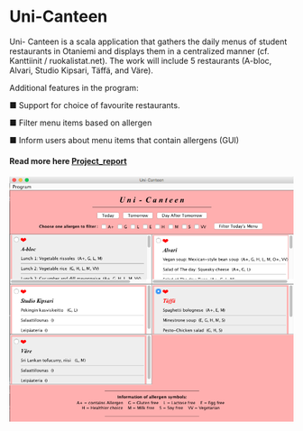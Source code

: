 # Uni-Canteen

Uni- Canteen is a scala application that gathers the daily menus of student restaurants in Otaniemi
and displays them in a centralized manner (cf. Kanttiinit / ruokalistat.net). The work will include
5 restaurants (A-bloc, Alvari, Studio Kipsari, Täffä, and Väre).

Additional features in the program:

■ Support for choice of favourite restaurants.

■ Filter menu items based on allergen

■ Inform users about menu items that contain allergens (GUI)

#### Read more here [Project_report](https://github.com/angelineov/Uni-Canteen/blob/master/Project%20Document%20-%20Angeline%20Jayanegara.pdf)

#### ![Uni-Canteen UI.png](https://github.com/angelineov/Uni-Canteen/blob/master/Uni-Canteen%20UI.png)
